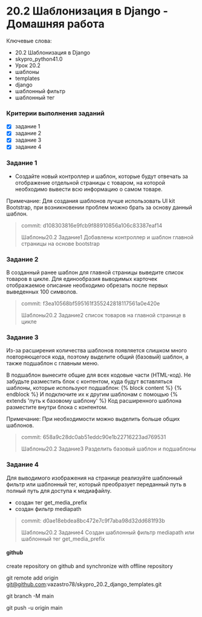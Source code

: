 # 20.2 Шаблонизация в Django - Домашняя работа

Ключевые слова:
- 20.2 Шаблонизация в Django
- skypro_python41.0
- Урок 20.2
- шаблоны
- templates
- django
- шаблонный фильтр
- шаблонный тег

### Критерии выполнения заданий
- [x] задание 1
- [x] задание 2
- [x] задание 3
- [x] задание 4

### Задание 1

- Создайте новый контроллер и шаблон, которые будут отвечать за отображение отдельной страницы с товаром, на которой необходимо вывести всю информацию о самом товаре.

Примечание: Для создания шаблонов лучше использовать UI kit Bootstrap, при возникновении проблем можно брать за основу данный шаблон.

>commit: d108303816e9fcb9f88910856a106c83387eaf14
> 
>Шаблоны20.2 Задание1 Добавлены контроллер и шаблон главной страницы на основе bootstrap

### Задание 2
В созданный ранее шаблон для главной страницы выведите список товаров в цикле. Для единообразия выводимых карточек отображаемое описание необходимо обрезать после первых выведенных 100 символов.

>commit: f3ea10568bf595161f355242818117561a0e420e
> 
>Шаблоны20.2 Задание2 список товаров на главной странице в цикле

### Задание 3
Из-за расширения количества шаблонов появляется слишком много повторяющегося кода, поэтому выделите общий (базовый) шаблон, а также подшаблон с главным меню.

В подшаблон вынесите общие для всех кодовые части (HTML-код). Не забудьте разместить блок с контентом, куда будут вставляться шаблоны, которые используют подшаблон:
{% block content %}
{% endblock %}
И подключите их к другим шаблонам с помощью
{% extends 'путь к базовому шаблону' %}
Код расширенного шаблона разместите внутри блока с контентом.

Примечание: При необходимости можно выделить больше общих шаблонов.

>commit: 658a9c28dc0ab51eddc90e1b22716223ad769531
> 
>Шаблоны20.2 Задание3 Разделить базовый шаблон и подшаблоны

### Задание 4

Для выводимого изображения на странице реализуйте шаблонный фильтр или шаблонный тег, который преобразует переданный путь в полный путь для доступа к медиафайлу.

  - создан тег get_media_prefix
  - создан фильтр mediapath

>commit: d0ae18ebdea8bc472e7c9f7aba98d32dd681f93b
> 
>Шаблоны20.2 Задание4 Создан шаблонный фильтр mediapath или шаблонный тег get_media_prefix 

#### github
create repository on github and synchronize with offline repository

git remote add origin git@github.com:vazastro78/skypro_20.2_django_templates.git 

git branch -M main

git push -u origin main

